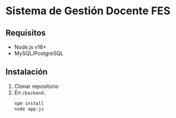 # Sistema de Gestión Docente FES

## Requisitos
- Node.js v16+
- MySQL/PostgreSQL

## Instalación
1. Clonar repositorio
2. En `/backend`:
   ```bash
   npm install
   node app.js